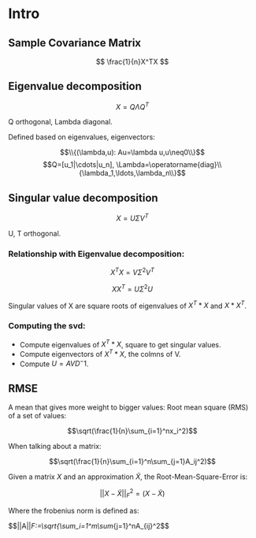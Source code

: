 Intro
===

Sample Covariance Matrix
---

$$ \frac{1}{n}X^TX $$

Eigenvalue decomposition
---

$$ X=Q\Lambda Q^T $$

Q orthogonal, Lambda diagonal.

Defined based on eigenvalues, eigenvectors:

$$\\{(\lambda,u): Au=\lambda u,u\neq0\\}$$
$$Q=[u_1|\cdots|u_n], \Lambda=\operatorname{diag}\\{\lambda_1,\ldots,\lambda_n\\}$$

Singular value decomposition
---

$$ X=U\Sigma V^T $$

U, T orthogonal.

### Relationship with Eigenvalue decomposition:

$$ X^TX=V\Sigma^2V^T $$

$$ XX^T=U\Sigma^2U$$

Singular values of X are square roots of eigenvalues of $X^T*X$ and $X*X^T$.

### Computing the svd:

* Compute eigenvalues of $X^T*X$, square to get singular values.
* Compute eigenvectors of $X^T*X$, the colmns of V.
* Compute $U=AVD^-1$.

RMSE
---

A mean that gives more weight to bigger values: Root mean square (RMS) of a set of values:

$$\sqrt(\frac{1}{n}\sum_{i=1}^nx_i^2)$$

When talking about a matrix:

$$\sqrt(\frac{1}{n}\sum_{i=1}^n\sum_{j=1}A_ij^2)$$

Given a matrix $X$ and an approximation $\tilde{X}$, the Root-Mean-Square-Error is:

$$||X-\tilde{X}||_F^2=(X-\tilde{X})$$

Where the frobenius norm is defined as:

$$||A||_F:=\sqrt{\sum_i=1^m\sum_{j=1}^nA_{ij}^2$$


